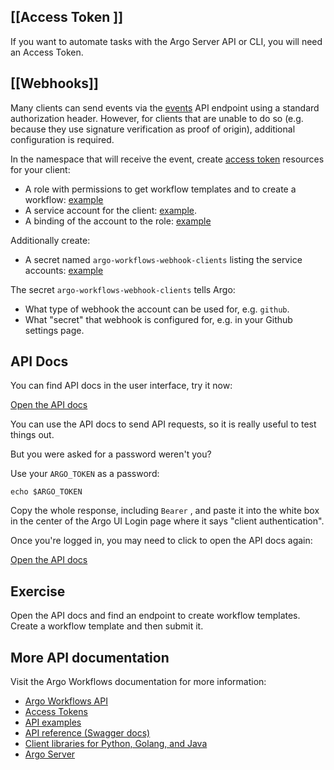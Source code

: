 ## [[Access Token ]]

If you want to automate tasks with the Argo Server API or CLI, you will need an Access Token.

## [[Webhooks]]

Many clients can send events via the [events](https://argoproj.github.io/argo-workflows/events/) API endpoint using a standard authorization header. However, for clients that are unable to do so (e.g. because they use signature verification as proof of origin), additional configuration is required.

In the namespace that will receive the event, create [access token](https://argoproj.github.io/argo-workflows/access-token/) resources for your client:

-   A role with permissions to get workflow templates and to create a workflow: [example](https://raw.githubusercontent.com/argoproj/argo-workflows/master/manifests/quick-start/base/webhooks/submit-workflow-template-role.yaml)
-   A service account for the client: [example](https://raw.githubusercontent.com/argoproj/argo-workflows/master/manifests/quick-start/base/webhooks/github.com-sa.yaml).
-   A binding of the account to the role: [example](https://raw.githubusercontent.com/argoproj/argo-workflows/master/manifests/quick-start/base/webhooks/github.com-rolebinding.yaml)

Additionally create:

-   A secret named `argo-workflows-webhook-clients` listing the service accounts: [example](https://raw.githubusercontent.com/argoproj/argo-workflows/master/manifests/quick-start/base/webhooks/argo-workflows-webhook-clients-secret.yaml)

The secret `argo-workflows-webhook-clients` tells Argo:

-   What type of webhook the account can be used for, e.g. `github`.
-   What "secret" that webhook is configured for, e.g. in your Github settings page.

## API Docs

You can find API docs in the user interface, try it now:

[Open the API docs](https://08d872e4-802d-471c-9e66-dc2a16a6f374-10-244-5-9-2746.saci.r.killercoda.com/apidocs)

You can use the API docs to send API requests, so it is really useful to test things out.

But you were asked for a password weren't you?

Use your `ARGO_TOKEN` as a password:

`echo $ARGO_TOKEN`

Copy the whole response, including `Bearer` , and paste it into the white box in the center of the Argo UI Login page where it says "client authentication".

Once you're logged in, you may need to click to open the API docs again:

[Open the API docs](https://08d872e4-802d-471c-9e66-dc2a16a6f374-10-244-5-9-2746.saci.r.killercoda.com/apidocs)

## Exercise

Open the API docs and find an endpoint to create workflow templates. Create a workflow template and then submit it.

## More API documentation

Visit the Argo Workflows documentation for more information:

-   [Argo Workflows API](https://argoproj.github.io/argo-workflows/rest-api/)
-   [Access Tokens](https://argoproj.github.io/argo-workflows/access-token/)
-   [API examples](https://argoproj.github.io/argo-workflows/rest-examples/)
-   [API reference (Swagger docs)](https://argoproj.github.io/argo-workflows/swagger/)
-   [Client libraries for Python, Golang, and Java](https://argoproj.github.io/argo-workflows/client-libraries/)
-   [Argo Server](https://argoproj.github.io/argo-workflows/argo-server/)